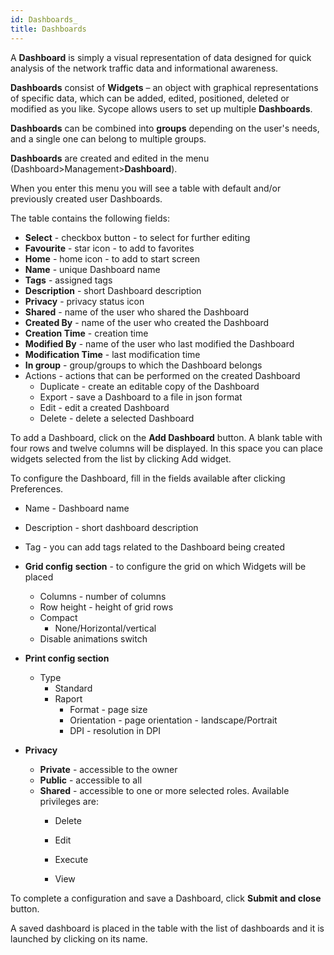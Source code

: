 ```yaml
---
id: Dashboards_
title: Dashboards
---
```


A **Dashboard** is simply a visual representation of data designed for quick analysis of the network traffic data and informational awareness.

**Dashboards** consist of **Widgets** – an object with graphical representations of specific data, which can be added, edited, positioned, deleted or modified as you like. Sycope allows users to set up multiple **Dashboards**. 

**Dashboards** can be combined into **groups** depending on the user's needs, and a single one can belong to multiple groups.

**Dashboards** are created and edited in the menu (Dashboard>Management>**Dashboard**).

When you enter this menu you will see a table with default and/or previously created user Dashboards.

The table contains the following fields:

- **Select** - checkbox button - to select for further editing 
- **Favourite** - star icon -  to add to favorites
- **Home** - home icon - to add to start screen
- **Name** - unique Dashboard name
- **Tags** - assigned tags
- **Description** - short Dashboard description
- **Privacy** - privacy status icon
- **Shared** - name of the user who shared the Dashboard
- **Created By** - name of the user who created the Dashboard
- **Creation Time** - creation time
- **Modified By** - name of the user who last modified the Dashboard
- **Modification Time** - last modification time
- **In group** -  group/groups to which the Dashboard belongs
- Actions - actions that can be performed on the created Dashboard
  - Duplicate - create an editable copy of the Dashboard
  - Export - save a Dashboard to a file in json format
  - Edit - edit a created Dashboard
  - Delete - delete a selected Dashboard



To add  a Dashboard, click on the **Add Dashboard** button. A blank table with four rows and twelve columns will be displayed. In this space you can place widgets selected from the list by clicking Add widget.

To configure the Dashboard, fill in the fields available after clicking  Preferences.

- Name - Dashboard name
- Description - short dashboard description
- Tag - you can add tags related to the Dashboard being created

- **Grid config** **section** - to configure the grid on which Widgets will be placed
  - Columns - number of columns
  - Row height - height of grid rows
  - Compact
    - None/Horizontal/vertical
  - Disable animations switch
- **Print config section** 
  - Type
    - Standard 
    - Raport
      - Format  - page size
      - Orientation - page orientation - landscape/Portrait
      - DPI - resolution in DPI
- **Privacy**
  - **Private** - accessible to the owner
  - **Public** - accessible to all
  - **Shared** - accessible to one or more selected roles. Available privileges are:
    - Delete

    - Edit
    - Execute

    - View


To complete a configuration and save a Dashboard, click **Submit and close** button.

A saved dashboard is placed in the table with the list of dashboards and it is launched by clicking on its name.

 
